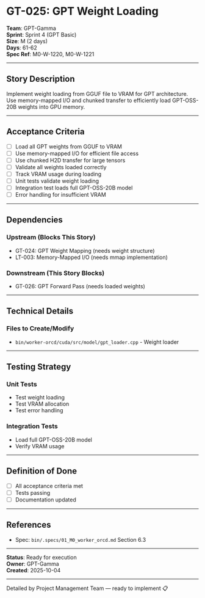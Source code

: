 # GT-025: GPT Weight Loading

**Team**: GPT-Gamma  
**Sprint**: Sprint 4 (GPT Basic)  
**Size**: M (2 days)  
**Days**: 61-62  
**Spec Ref**: M0-W-1220, M0-W-1221

---

## Story Description

Implement weight loading from GGUF file to VRAM for GPT architecture. Use memory-mapped I/O and chunked transfer to efficiently load GPT-OSS-20B weights into GPU memory.

---

## Acceptance Criteria

- [ ] Load all GPT weights from GGUF to VRAM
- [ ] Use memory-mapped I/O for efficient file access
- [ ] Use chunked H2D transfer for large tensors
- [ ] Validate all weights loaded correctly
- [ ] Track VRAM usage during loading
- [ ] Unit tests validate weight loading
- [ ] Integration test loads full GPT-OSS-20B model
- [ ] Error handling for insufficient VRAM

---

## Dependencies

### Upstream (Blocks This Story)
- GT-024: GPT Weight Mapping (needs weight structure)
- LT-003: Memory-Mapped I/O (needs mmap implementation)

### Downstream (This Story Blocks)
- GT-026: GPT Forward Pass (needs loaded weights)

---

## Technical Details

### Files to Create/Modify
- `bin/worker-orcd/cuda/src/model/gpt_loader.cpp` - Weight loader

---

## Testing Strategy

### Unit Tests
- Test weight loading
- Test VRAM allocation
- Test error handling

### Integration Tests
- Load full GPT-OSS-20B model
- Verify VRAM usage

---

## Definition of Done

- [ ] All acceptance criteria met
- [ ] Tests passing
- [ ] Documentation updated

---

## References

- Spec: `bin/.specs/01_M0_worker_orcd.md` Section 6.3

---

**Status**: Ready for execution  
**Owner**: GPT-Gamma  
**Created**: 2025-10-04

---
Detailed by Project Management Team — ready to implement 📋
